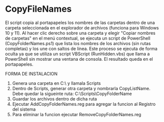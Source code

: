 # CopyFileNames

El script copia al portapapeles los nombres de las carpetas dentro de una carpeta seleccionada en el explorador de archivos (funciona para Windows 10 y 11). 
Al hacer clic derecho sobre una carpeta y elegir "Copiar nombres de carpetas" en el menú contextual, se ejecuta un script de PowerShell (CopyFolderNames.ps1) que lista los nombres de los archivos (sin rutas completas) y los une con saltos de línea. 
Este proceso se ejecuta de forma oculta ya que se utiliza un script VBScript (RunHidden.vbs) que llama a PowerShell sin mostrar una ventana de consola. 
El resultado queda en el portapapeles.

FORMA DE INSTALACION

1. Genera una carpeta en C:\ y llamala Scripts
2. Dentro de Scripts, generar otra carpeta y nombrarla CopyListName. Debe quedar la sigueinte ruta: C:\Scripts\CopyFolderName
3. Guardar los archivos dentro de dicha ruta
4. Ejecutar AddCopyFolderNames.reg para agregar la funcion al Registro del sistema
5. Para eliminar la funcion ejecutar RemoveCopyFolderNames.reg
